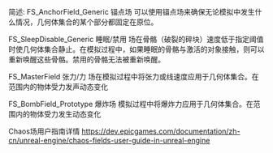 简述:
FS_AnchorField_Generic 锚点场 可以使用锚点场来确保无论模拟中发生什么情况，几何体集合的某个部分都固定在原位。

FS_SleepDisable_Generic 睡眠/禁用 场在骨骼（破裂的碎块）速度低于指定阈值时使几何体集合静止。在模拟过程中，如果睡眠的骨骼与激活的对象接触，则可以重新唤醒这些骨骼。禁用的骨骼无法被重新唤醒。

FS_MasterField 张力/力 场在模拟过程中将张力或线速度应用于几何体集合。在范围内的物体受力发声动态变化

FS_BombField_Prototype 爆炸场 模拟过程中将爆炸力应用于几何体集合。在范围内的物体受力发生动态变化

Chaos场用户指南详情 https://dev.epicgames.com/documentation/zh-cn/unreal-engine/chaos-fields-user-guide-in-unreal-engine
